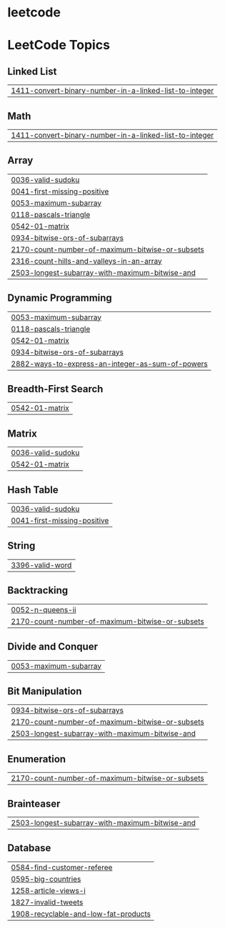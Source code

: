 # leetcode
<!---LeetCode Topics Start-->
# LeetCode Topics
## Linked List
|  |
| ------- |
| [1411-convert-binary-number-in-a-linked-list-to-integer](https://github.com/rudrarathore169/leetcode/tree/master/1411-convert-binary-number-in-a-linked-list-to-integer) |
## Math
|  |
| ------- |
| [1411-convert-binary-number-in-a-linked-list-to-integer](https://github.com/rudrarathore169/leetcode/tree/master/1411-convert-binary-number-in-a-linked-list-to-integer) |
## Array
|  |
| ------- |
| [0036-valid-sudoku](https://github.com/rudrarathore169/leetcode/tree/master/0036-valid-sudoku) |
| [0041-first-missing-positive](https://github.com/rudrarathore169/leetcode/tree/master/0041-first-missing-positive) |
| [0053-maximum-subarray](https://github.com/rudrarathore169/leetcode/tree/master/0053-maximum-subarray) |
| [0118-pascals-triangle](https://github.com/rudrarathore169/leetcode/tree/master/0118-pascals-triangle) |
| [0542-01-matrix](https://github.com/rudrarathore169/leetcode/tree/master/0542-01-matrix) |
| [0934-bitwise-ors-of-subarrays](https://github.com/rudrarathore169/leetcode/tree/master/0934-bitwise-ors-of-subarrays) |
| [2170-count-number-of-maximum-bitwise-or-subsets](https://github.com/rudrarathore169/leetcode/tree/master/2170-count-number-of-maximum-bitwise-or-subsets) |
| [2316-count-hills-and-valleys-in-an-array](https://github.com/rudrarathore169/leetcode/tree/master/2316-count-hills-and-valleys-in-an-array) |
| [2503-longest-subarray-with-maximum-bitwise-and](https://github.com/rudrarathore169/leetcode/tree/master/2503-longest-subarray-with-maximum-bitwise-and) |
## Dynamic Programming
|  |
| ------- |
| [0053-maximum-subarray](https://github.com/rudrarathore169/leetcode/tree/master/0053-maximum-subarray) |
| [0118-pascals-triangle](https://github.com/rudrarathore169/leetcode/tree/master/0118-pascals-triangle) |
| [0542-01-matrix](https://github.com/rudrarathore169/leetcode/tree/master/0542-01-matrix) |
| [0934-bitwise-ors-of-subarrays](https://github.com/rudrarathore169/leetcode/tree/master/0934-bitwise-ors-of-subarrays) |
| [2882-ways-to-express-an-integer-as-sum-of-powers](https://github.com/rudrarathore169/leetcode/tree/master/2882-ways-to-express-an-integer-as-sum-of-powers) |
## Breadth-First Search
|  |
| ------- |
| [0542-01-matrix](https://github.com/rudrarathore169/leetcode/tree/master/0542-01-matrix) |
## Matrix
|  |
| ------- |
| [0036-valid-sudoku](https://github.com/rudrarathore169/leetcode/tree/master/0036-valid-sudoku) |
| [0542-01-matrix](https://github.com/rudrarathore169/leetcode/tree/master/0542-01-matrix) |
## Hash Table
|  |
| ------- |
| [0036-valid-sudoku](https://github.com/rudrarathore169/leetcode/tree/master/0036-valid-sudoku) |
| [0041-first-missing-positive](https://github.com/rudrarathore169/leetcode/tree/master/0041-first-missing-positive) |
## String
|  |
| ------- |
| [3396-valid-word](https://github.com/rudrarathore169/leetcode/tree/master/3396-valid-word) |
## Backtracking
|  |
| ------- |
| [0052-n-queens-ii](https://github.com/rudrarathore169/leetcode/tree/master/0052-n-queens-ii) |
| [2170-count-number-of-maximum-bitwise-or-subsets](https://github.com/rudrarathore169/leetcode/tree/master/2170-count-number-of-maximum-bitwise-or-subsets) |
## Divide and Conquer
|  |
| ------- |
| [0053-maximum-subarray](https://github.com/rudrarathore169/leetcode/tree/master/0053-maximum-subarray) |
## Bit Manipulation
|  |
| ------- |
| [0934-bitwise-ors-of-subarrays](https://github.com/rudrarathore169/leetcode/tree/master/0934-bitwise-ors-of-subarrays) |
| [2170-count-number-of-maximum-bitwise-or-subsets](https://github.com/rudrarathore169/leetcode/tree/master/2170-count-number-of-maximum-bitwise-or-subsets) |
| [2503-longest-subarray-with-maximum-bitwise-and](https://github.com/rudrarathore169/leetcode/tree/master/2503-longest-subarray-with-maximum-bitwise-and) |
## Enumeration
|  |
| ------- |
| [2170-count-number-of-maximum-bitwise-or-subsets](https://github.com/rudrarathore169/leetcode/tree/master/2170-count-number-of-maximum-bitwise-or-subsets) |
## Brainteaser
|  |
| ------- |
| [2503-longest-subarray-with-maximum-bitwise-and](https://github.com/rudrarathore169/leetcode/tree/master/2503-longest-subarray-with-maximum-bitwise-and) |
## Database
|  |
| ------- |
| [0584-find-customer-referee](https://github.com/rudrarathore169/leetcode/tree/master/0584-find-customer-referee) |
| [0595-big-countries](https://github.com/rudrarathore169/leetcode/tree/master/0595-big-countries) |
| [1258-article-views-i](https://github.com/rudrarathore169/leetcode/tree/master/1258-article-views-i) |
| [1827-invalid-tweets](https://github.com/rudrarathore169/leetcode/tree/master/1827-invalid-tweets) |
| [1908-recyclable-and-low-fat-products](https://github.com/rudrarathore169/leetcode/tree/master/1908-recyclable-and-low-fat-products) |
<!---LeetCode Topics End-->